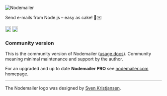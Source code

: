 ![Nodemailer](https://raw.githubusercontent.com/nodemailer/nodemailer/master/assets/nm_logo_200x136.png)

Send e-mails from Node.js – easy as cake! 🍰✉️

<a href="http://badge.fury.io/js/nodemailer"><img src="https://badge.fury.io/js/nodemailer.svg" alt="NPM version" height="18"></a> <a href="https://www.npmjs.com/package/nodemailer"><img src="https://img.shields.io/npm/dt/nodemailer.svg" alt="NPM downloads" height="18"></a>

### Community version

This is the community version of Nodemailer ([usage docs](https://community.nodemailer.com/)). Community meaning minimal maintenance and support by the author.

For an upgraded and up to date **Nodemailer PRO** see [nodemailer.com](https://nodemailer.com/) homepage.

--------------------------------------------------------------------------------

The Nodemailer logo was designed by [Sven Kristjansen](https://www.behance.net/kristjansen).
